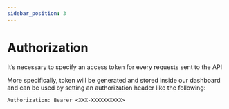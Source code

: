 ```yaml
---
sidebar_position: 3
---
```


# Authorization

It’s necessary to specify an access token for every requests sent to the API

More specifically, token will be generated and stored inside our dashboard and can be used by setting an authorization header like the following:

```
Authorization: Bearer <XXX-XXXXXXXXXX>
```